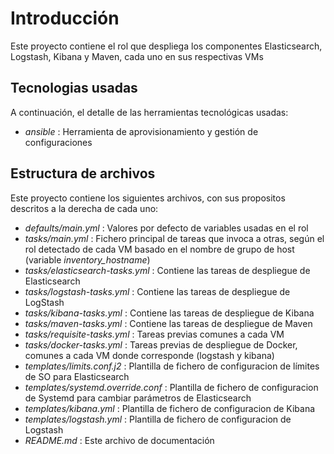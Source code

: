 # Introducción
Este proyecto contiene el rol que despliega los componentes Elasticsearch, Logstash, Kibana y Maven, cada uno en sus respectivas VMs

## Tecnologias usadas
A continuación, el detalle de las herramientas tecnológicas usadas:

- *ansible* : Herramienta de aprovisionamiento y gestión de configuraciones

## Estructura de archivos
Este proyecto contiene los siguientes archivos, con sus propositos descritos a la derecha de cada uno:

- *defaults/main.yml* : Valores por defecto de variables usadas en el rol
- *tasks/main.yml* : Fichero principal de tareas que invoca a otras, según el rol detectado de cada VM basado en el nombre de grupo de host (variable *inventory_hostname*)
- *tasks/elasticsearch-tasks.yml* : Contiene las tareas de despliegue de Elasticsearch
- *tasks/logstash-tasks.yml* : Contiene las tareas de despliegue de LogStash
- *tasks/kibana-tasks.yml* : Contiene las tareas de despliegue de Kibana
- *tasks/maven-tasks.yml* : Contiene las tareas de despliegue de Maven
- *tasks/requisite-tasks.yml* : Tareas previas comunes a cada VM
- *tasks/docker-tasks.yml* : Tareas previas de despliegue de Docker, comunes a cada VM donde corresponde (logstash y kibana)
- *templates/limits.conf.j2* : Plantilla de fichero de configuracion de límites de SO para Elasticsearch
- *templates/systemd.override.conf* : Plantilla de fichero de configuracion de Systemd para cambiar parámetros de Elasticsearch
- *templates/kibana.yml* : Plantilla de fichero de configuracion de Kibana
- *templates/logstash.yml* : Plantilla de fichero de configuracion de Logstash
- *README.md* : Este archivo de documentación
